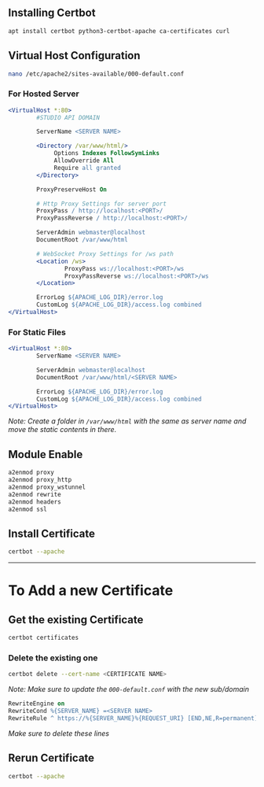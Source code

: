 ## Installing Certbot

```bash
apt install certbot python3-certbot-apache ca-certificates curl
```

## Virtual Host Configuration

```bash
nano /etc/apache2/sites-available/000-default.conf
```

### For Hosted Server

```apache
<VirtualHost *:80>
        #STUDIO API DOMAIN

        ServerName <SERVER NAME>

        <Directory /var/www/html/>
             Options Indexes FollowSymLinks
             AllowOverride All
             Require all granted
        </Directory>

        ProxyPreserveHost On

        # Http Proxy Settings for server port
        ProxyPass / http://localhost:<PORT>/
        ProxyPassReverse / http://localhost:<PORT>/

        ServerAdmin webmaster@localhost
        DocumentRoot /var/www/html

        # WebSocket Proxy Settings for /ws path
        <Location /ws>
                ProxyPass ws://localhost:<PORT>/ws
                ProxyPassReverse ws://localhost:<PORT>/ws
        </Location>

        ErrorLog ${APACHE_LOG_DIR}/error.log
        CustomLog ${APACHE_LOG_DIR}/access.log combined
</VirtualHost>
```

### For Static Files

```apache
<VirtualHost *:80>
        ServerName <SERVER NAME>

        ServerAdmin webmaster@localhost
        DocumentRoot /var/www/html/<SERVER NAME>

        ErrorLog ${APACHE_LOG_DIR}/error.log
        CustomLog ${APACHE_LOG_DIR}/access.log combined
</VirtualHost>
```

_Note: Create a folder in `/var/www/html` with the same as server name and move the static contents in there._

## Module Enable

```bash
a2enmod proxy
a2enmod proxy_http
a2enmod proxy_wstunnel
a2enmod rewrite
a2enmod headers
a2enmod ssl
```

## Install Certificate

```bash
certbot --apache
```

---
# To Add a new Certificate

## Get the existing Certificate

```bash
certbot certificates
```

### Delete the existing one

```bash
certbot delete --cert-name <CERTIFICATE NAME>
```

_Note: Make sure to update the `000-default.conf` with the new sub/domain_

```apache
RewriteEngine on
RewriteCond %{SERVER_NAME} =<SERVER NAME>
RewriteRule ^ https://%{SERVER_NAME}%{REQUEST_URI} [END,NE,R=permanent]
```

_Make sure to delete these lines_
## Rerun Certificate

```bash
certbot --apache
```
